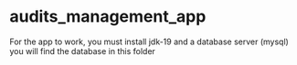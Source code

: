 # audits_management_app
For the app to work, you must install jdk-19 and a database server (mysql)
you will find the database in this folder 
